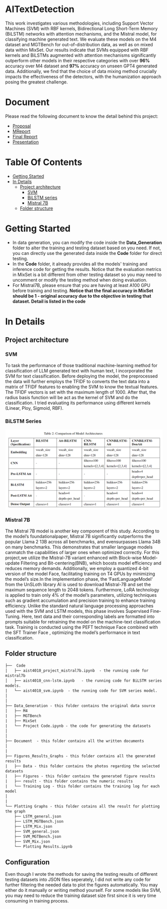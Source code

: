 # AITextDetection
This work investigates various methodologies, including Support Vector Machines (SVM) with RBF kernels, Bidirectional Long Short-Term Memory (BiLSTM) networks with attention mechanisms, and the Mistral model, for classifying machine generated text. We evaluate these models on the M4 dataset and MGTBench for out-of-distribution data, as well as on mixed data within MixSet. Our results indicate that SVMs equipped with RBF kernels and BiLSTMs augmented with attention mechanisms significantly outperform other models in their respective categories with over **96%** accuracy over M4 dataset and **97%** accuracy on unseen GPT4 generated data. Additionally, we find that the choice of data mixing method crucially impacts the effectiveness of the detectors, with the humanization approach posing the greatest challenge.

# Document
Please read the following document to know the detail behind this project:
- [Proposal](https://github.com/derek33125/AITextDetection/blob/main/Document/Project%20Proposal%20-%20GPT%20refined%20version.pdf)
- [MReport](https://github.com/derek33125/AITextDetection/blob/main/Document/Project%20MileStone%20-%20GPT%20refined%20Version.pdf)
- [Final Report](https://github.com/derek33125/AITextDetection/blob/main/Document/Aist4010_Final_Report_GPT%20refined%20Version.pdf)
- [Presentation](https://github.com/derek33125/AITextDetection/blob/main/Document/1155158302_Derek_Presentation.pptx)

# Table Of Contents
-  [Getting Started](#getting-started)
-  [In Details](#in-details)
    -  [Project architecture](#project-architecture)
       -  [SVM](#SVM)
       -  [BiLSTM series](#BiLSTM-Series)
       -  [Mistral 7B](#Mistral-7B)
    -  [Folder structure](#folder-structure)

# Getting Started   
- In data generation, you can modify the code inside the **Data_Generation** folder to alter the training and testing dataset based on you need. If not, you can directly use the generated data inside the **Code** folder for direct testing.
- In the **Code** folder, it already provides all the models' training and inference code for getting the results. Notice that the evaluation metrics in MixSet is a bit different from other testing dataset so you may need to uncomment or modify the testing method when doing evaluation.
- For Mistral7B, please ensure that you are having at least A100 GPU before training and testing.
**Notice that the final accuracy in MixSet should be 1 - original accuracy due to the objective in testing that dataset. Detail is listed in the code**


# In Details

Project architecture 
--------------

### SVM
To task the performance of those traditional machine-learning method for classification of LLM generated text with human text, I incorporated the SVM for text classification. Before deploying the model, the preprocessed the data will further employs the TFIDF to converts the text data into a matrix of TFIDF features to enabling the SVM to know the textual features. The TFIDF vectors is set with the maximum length of 1000. After that, the radius basis function will be act as the kernel of SVM and do the classification. I tried evaluating its performance using different kernels (Linear, Ploy, Sigmoid, RBF).

### BiLSTM Series

<div align="center">
<img align="center" hight="600" width="600" src="https://github.com/derek33125/AITextDetection/blob/main/Figures_Results_Graphs/Figures/BiLSTM/BiLSTM%20series%20models.png?raw=true">

</div>

### Mistral 7B
The Mistral 7B model is another key component of this study. According to the model’s foundationalpaper, Mistral 7B significantly outperforms the popular Llama 2 13B across all benchmarks, and evensurpasses Llama 34B on many benchmarks. This demonstrates that smaller language models canmatch the capabilities of larger ones when optimized correctly. For this project,we utilize the Mistral-7B variant enhanced with Block-wise Model-update Filtering and Bit-centering(BNB), which boosts model efficiency and reduces memory demands. Additionally, we employ a quantized 4-bit version of the model Face, facilitating training on T4 GPUs by minimizing the model’s size.In the implementation phase, the ‘FastLanguageModel‘ from the UnSLoth library AI is used to download Mistral-7B and set the maximum sequence length to 2048 tokens. Furthermore, LoRA technology is applied to train only 4% of the model’s parameters, utilizing techniques such as gradient accumulation and precision training to enhance training efficiency. Unlike the standard natural language processing approaches used with the SVM and LSTM models, this phase involves Supervised Fine-Tuning. Here, text data and their corresponding labels are formatted into prompts suitable for retraining the model on the machine-text classification task. Training is conducted using the PEFT technique Face combined with the SFT Trainer Face , optimizing the
model’s performance in text classification.

Folder structure
--------------

```
├──  Code
│   ├── aist4010_project_mistral7b.ipynb  - the running code for mistral7b
│   ├── aist4010_cnn-lstm.ipynb   - the running code for BiLSTM series models.
|   └── aist4010_svm.ipynb  - the running code for SVM series model.
│
│
├── Data_Generation - this folder contains the original data source
│   ├── M4
|   ├── MGTBench
|   ├── MixSet
|   └── Project Code.ipynb - the code for generating the datasets
│
│
├── Document  - this folder contains all the written documents
│
|   
├── Figures_Results_Graphs - this folder contains all the generated results
|   ├── Data - this folder contains the photos regarding the selected datasets
|   ├── Figures - this folder contains the generated figure results
|   ├── result - this folder contains the numeric results
|   └── Training Log - this folder contains the training log for each model
│
| 
└── Plotting Graphs - this folder cotains all the result for plotting the graph
    ├── LSTM_general.json
    ├── LSTM_MGTBench.json
    ├── LSTM_Mix.json
    ├── SVM_general.json
    ├── SVM_MGTBench.json
    ├── SVM_Mix.json
    └── Plotting Results.ipynb

```


## Configuration
Even though I wrote the methods for saving the testing results of different testing datasets into JSON files seperately, I did not write any code for further filtering the needed data to plot the figures automatically. You may either do it manually or writing method yourself. For some models like SVM, you may need to reduce the training dataset size first since it is very time consuming in training process.
